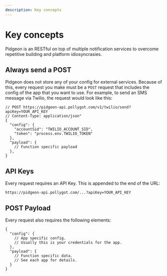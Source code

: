 ```yaml
---
description: Key concepts
---
```


# Key concepts

Pidgeon is an RESTful on top of multiple notification services to overcome repetitive building and platform idiosyncrasies. 


## Always send a POST

Pidgeon does not store any of your config for external services. Because of this, every request you make must be a `POST` request that includes the config of the app that you want to use. For example, to send an SMS message via Twilio, the request would look like this:

```json5
// POST https://pidgeon-api.pollygot.com/v1/twilio/send?apiKey=YOUR_API_KEY 
// Content-Type: application/json" 
{
  "config": { 
    "accountSid": "TWILIO_ACCOUNT_SID", 
    "token": "process.env.TWILIO_TOKEN"
  },
  "payload": {
    // Function specific payload
  },
}
```

## API Keys

Every request requires an API Key. This is appended to the end of the URL:

```
https://pidgeon-api.pollygot.com/...?apiKey=YOUR_API_KEY
```

## POST Payload

Every request also requires the following elements:

```json5
{
  "config": {
    // App specific config.
    // Usually this is your credentials for the app.
  },
  "payload": {
    // Function specific data. 
    // See each app for details.
  }
}
```
